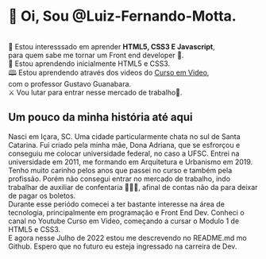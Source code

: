 <h1 align=center>
<h1>👋 Oi, Sou @Luiz-Fernando-Motta.</h1><br>
👀 Estou interesssado em aprender <b>HTML5, CSS3 E Javascript</b>,<br>para quem sabe me tornar um Front end developer 🙏.<br>
🌱 Estou aprendendo inicialmente HTML5 e CSS3.<br>
🕮 Estou aprendendo através dos videos do <a href="https://www.youtube.com/c/CursoemV%C3%ADdeo">Curso em Video</a>,<br> com o professor Gustavo Guanabara.<br>
⚔️ Vou lutar para entrar nesse mercado de trabalho💪.<br>
<h2 align=center>
<h2>Um pouco da minha história até aqui</h2>
Nasci em Içara, SC. Uma cidade particularmente chata no sul de Santa Catarina. Fui criado pela minha mãe, Dona Adriana, que se esfrorçou e conseguiu me colocar
universidade federal, no caso a UFSC. Entrei na universidade em 2011, me formando em Arquitetura e Urbanismo em 2019. Tenho muito carinho pelos anos que passei
no curso e também pela profissão. Porém não consegui entrar no mercado de trabalho, indo trabalhar de auxiliar de confentaria 🤷🏽‍♂️, afinal de contas não da para
deixar de pagar os boletos.<br>
Durante esse periódo comecei a ter bastante interesse na área de tecnologia, principalmente em programação e Front End Dev. Conheci o canal no Youtube Curso em
Video, começando a cursar o Modulo 1 de HTML5 e CSS3.<br>
E agora nesse Julho de 2022 estou me descrevendo no README.md mo Github. Espero que no futuro eu esteja ingressado na carreira de Dev.</center>

<!---
Luiz-Fernando-Motta/Luiz-Fernando-Motta is a ✨ special ✨ repository because its `README.md` (this file) appears on your GitHub profile.
You can click the Preview link to take a look at your changes.
--->
